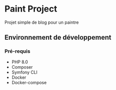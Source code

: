 # Paint Project
Projet simple de blog pour un paintre

## Environnement de développement

### Pré-requis

* PHP 8.0
* Composer
* Symfony CLI
* Docker
* Docker-compose
